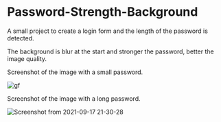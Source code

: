 # Password-Strength-Background

A small project to create a login form and the length of the password is detected.

The background is blur at the start and stronger the password, better the image quality.


Screenshot of the image with a small password.


![gf](https://user-images.githubusercontent.com/43684497/133818951-8642df22-ffe2-42c1-a8f0-6f41af0a75bb.png)



Screenshot of the image with a long password.


![Screenshot from 2021-09-17 21-30-28](https://user-images.githubusercontent.com/43684497/133819114-b87a57a0-4393-4d90-9064-6f5bcfb3c176.png)

